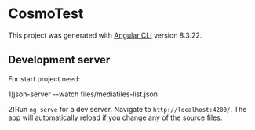 # CosmoTest

This project was generated with [Angular CLI](https://github.com/angular/angular-cli) version 8.3.22.

## Development server
For start project need:

1)json-server --watch files/mediafiles-list.json

2)Run `ng serve` for a dev server. Navigate to `http://localhost:4200/`. The app will automatically reload if you change any of the source files.


